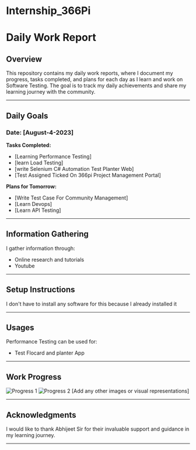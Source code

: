 # Internship_366Pi


# Daily Work Report

## Overview
This repository contains my daily work reports, where I document my progress, tasks completed, and plans for each day as I learn and work on Software Testing. The goal is to track my daily achievements and share my learning journey with the community.

---

## Daily Goals
### Date: [August-4-2023]

**Tasks Completed:**
- [Learning Performance Testing]
- [learn Load Testing]
- [write Selenium C# Automation Test Planter Web]
- [Test Assigned Ticked On 366pi Project Management Portal]

**Plans for Tomorrow:**
- [Write Test Case For Community Management]
- [Learn Devops]
- [Learn API Testing]

---

## Information Gathering
I gather information through:
- Online research and tutorials
- Youtube

---

## Setup Instructions
I don't have to install any software for this because I already installed it

---

## Usages
Performance Testing can be used for:
- Test Flocard  and planter App

---

## Work Progress
![Progress 1](/images/progress_1.png)
![Progress 2](/images/progress_2.png)
[Add any other images or visual representations]

---

## Acknowledgments
I would like to thank Abhijeet Sir for their invaluable support and guidance in my learning journey.

---

